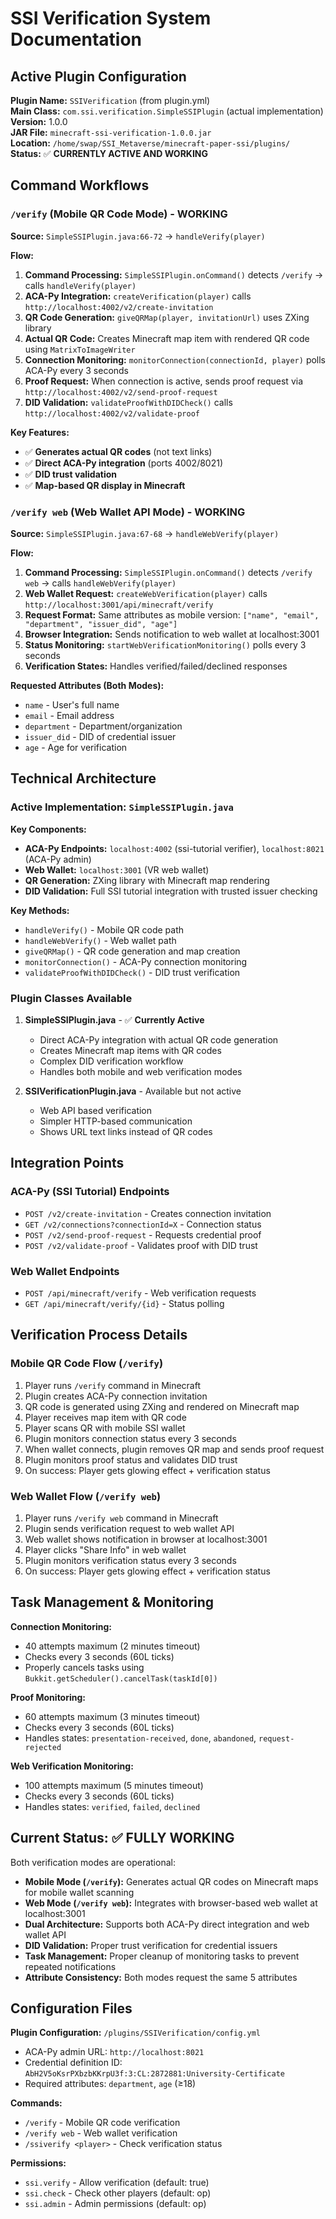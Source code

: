 # SSI Verification System Documentation

## Active Plugin Configuration

**Plugin Name:** `SSIVerification` (from plugin.yml)  
**Main Class:** `com.ssi.verification.SimpleSSIPlugin` (actual implementation)  
**Version:** 1.0.0  
**JAR File:** `minecraft-ssi-verification-1.0.0.jar`  
**Location:** `/home/swap/SSI_Metaverse/minecraft-paper-ssi/plugins/`  
**Status:** ✅ **CURRENTLY ACTIVE AND WORKING**

## Command Workflows

### `/verify` (Mobile QR Code Mode) - **WORKING**

**Source:** `SimpleSSIPlugin.java:66-72` → `handleVerify(player)`

**Flow:**
1. **Command Processing:** `SimpleSSIPlugin.onCommand()` detects `/verify` → calls `handleVerify(player)`
2. **ACA-Py Integration:** `createVerification(player)` calls `http://localhost:4002/v2/create-invitation`
3. **QR Code Generation:** `giveQRMap(player, invitationUrl)` uses ZXing library
4. **Actual QR Code:** Creates Minecraft map item with rendered QR code using `MatrixToImageWriter`
5. **Connection Monitoring:** `monitorConnection(connectionId, player)` polls ACA-Py every 3 seconds
6. **Proof Request:** When connection is active, sends proof request via `http://localhost:4002/v2/send-proof-request`
7. **DID Validation:** `validateProofWithDIDCheck()` calls `http://localhost:4002/v2/validate-proof`

**Key Features:**
- ✅ **Generates actual QR codes** (not text links)
- ✅ **Direct ACA-Py integration** (ports 4002/8021)  
- ✅ **DID trust validation**
- ✅ **Map-based QR display in Minecraft**

### `/verify web` (Web Wallet API Mode) - **WORKING**

**Source:** `SimpleSSIPlugin.java:67-68` → `handleWebVerify(player)`

**Flow:**
1. **Command Processing:** `SimpleSSIPlugin.onCommand()` detects `/verify web` → calls `handleWebVerify(player)`
2. **Web Wallet Request:** `createWebVerification(player)` calls `http://localhost:3001/api/minecraft/verify`
3. **Request Format:** Same attributes as mobile version: `["name", "email", "department", "issuer_did", "age"]`
4. **Browser Integration:** Sends notification to web wallet at localhost:3001
5. **Status Monitoring:** `startWebVerificationMonitoring()` polls every 3 seconds
6. **Verification States:** Handles verified/failed/declined responses

**Requested Attributes (Both Modes):**
- `name` - User's full name
- `email` - Email address  
- `department` - Department/organization
- `issuer_did` - DID of credential issuer
- `age` - Age for verification

## Technical Architecture

### Active Implementation: `SimpleSSIPlugin.java`

**Key Components:**
- **ACA-Py Endpoints:** `localhost:4002` (ssi-tutorial verifier), `localhost:8021` (ACA-Py admin)
- **Web Wallet:** `localhost:3001` (VR web wallet)
- **QR Generation:** ZXing library with Minecraft map rendering
- **DID Validation:** Full SSI tutorial integration with trusted issuer checking

**Key Methods:**
- `handleVerify()` - Mobile QR code path
- `handleWebVerify()` - Web wallet path  
- `giveQRMap()` - QR code generation and map creation
- `monitorConnection()` - ACA-Py connection monitoring
- `validateProofWithDIDCheck()` - DID trust verification

### Plugin Classes Available

1. **SimpleSSIPlugin.java** - ✅ **Currently Active**
   - Direct ACA-Py integration with actual QR code generation
   - Creates Minecraft map items with QR codes
   - Complex DID verification workflow
   - Handles both mobile and web verification modes

2. **SSIVerificationPlugin.java** - Available but not active
   - Web API based verification 
   - Simpler HTTP-based communication
   - Shows URL text links instead of QR codes

## Integration Points

### ACA-Py (SSI Tutorial) Endpoints
- `POST /v2/create-invitation` - Creates connection invitation
- `GET /v2/connections?connectionId=X` - Connection status  
- `POST /v2/send-proof-request` - Requests credential proof
- `POST /v2/validate-proof` - Validates proof with DID trust

### Web Wallet Endpoints
- `POST /api/minecraft/verify` - Web verification requests
- `GET /api/minecraft/verify/{id}` - Status polling

## Verification Process Details

### Mobile QR Code Flow (`/verify`)
1. Player runs `/verify` command in Minecraft
2. Plugin creates ACA-Py connection invitation
3. QR code is generated using ZXing and rendered on Minecraft map
4. Player receives map item with QR code
5. Player scans QR with mobile SSI wallet
6. Plugin monitors connection status every 3 seconds
7. When wallet connects, plugin removes QR map and sends proof request
8. Plugin monitors proof status and validates DID trust
9. On success: Player gets glowing effect + verification status

### Web Wallet Flow (`/verify web`)
1. Player runs `/verify web` command in Minecraft
2. Plugin sends verification request to web wallet API
3. Web wallet shows notification in browser at localhost:3001
4. Player clicks "Share Info" in web wallet
5. Plugin monitors verification status every 3 seconds
6. On success: Player gets glowing effect + verification status

## Task Management & Monitoring

**Connection Monitoring:**
- 40 attempts maximum (2 minutes timeout)
- Checks every 3 seconds (60L ticks)
- Properly cancels tasks using `Bukkit.getScheduler().cancelTask(taskId[0])`

**Proof Monitoring:**
- 60 attempts maximum (3 minutes timeout)  
- Checks every 3 seconds (60L ticks)
- Handles states: `presentation-received`, `done`, `abandoned`, `request-rejected`

**Web Verification Monitoring:**
- 100 attempts maximum (5 minutes timeout)
- Checks every 3 seconds (60L ticks)
- Handles states: `verified`, `failed`, `declined`

## Current Status: ✅ FULLY WORKING

Both verification modes are operational:

- **Mobile Mode (`/verify`):** Generates actual QR codes on Minecraft maps for mobile wallet scanning
- **Web Mode (`/verify web`):** Integrates with browser-based web wallet at localhost:3001
- **Dual Architecture:** Supports both ACA-Py direct integration and web wallet API
- **DID Validation:** Proper trust verification for credential issuers
- **Task Management:** Proper cleanup of monitoring tasks to prevent repeated notifications
- **Attribute Consistency:** Both modes request the same 5 attributes

## Configuration Files

**Plugin Configuration:** `/plugins/SSIVerification/config.yml`
- ACA-Py admin URL: `http://localhost:8021`
- Credential definition ID: `AbH2V5oKsrPXbzbKKrpU3f:3:CL:2872881:University-Certificate`
- Required attributes: `department`, `age` (≥18)

**Commands:**
- `/verify` - Mobile QR code verification
- `/verify web` - Web wallet verification  
- `/ssiverify <player>` - Check verification status

**Permissions:**
- `ssi.verify` - Allow verification (default: true)
- `ssi.check` - Check other players (default: op)
- `ssi.admin` - Admin permissions (default: op)